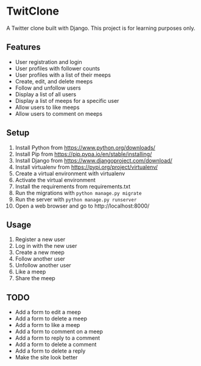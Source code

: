 # TwitClone
A Twitter clone built with Django. This project is for learning purposes only.

## Features

* User registration and login
* User profiles with follower counts
* User profiles with a list of their meeps
* Create, edit, and delete meeps
* Follow and unfollow users
* Display a list of all users
* Display a list of meeps for a specific user
* Allow users to like meeps
* Allow users to comment on meeps

## Setup

1. Install Python from https://www.python.org/downloads/
2. Install Pip from https://pip.pypa.io/en/stable/installing/
3. Install Django from https://www.djangoproject.com/download/
4. Install virtualenv from https://pypi.org/project/virtualenv/
5. Create a virtual environment with virtualenv
6. Activate the virtual environment
7. Install the requirements from requirements.txt
8. Run the migrations with `python manage.py migrate`
9. Run the server with `python manage.py runserver`
10. Open a web browser and go to http://localhost:8000/

## Usage

1. Register a new user
2. Log in with the new user
3. Create a new meep
4. Follow another user
5. Unfollow another user
6. Like a meep
7. Share the meep


## TODO

* Add a form to edit a meep
* Add a form to delete a meep
* Add a form to like a meep
* Add a form to comment on a meep
* Add a form to reply to a comment
* Add a form to delete a comment
* Add a form to delete a reply
* Make the site look better

